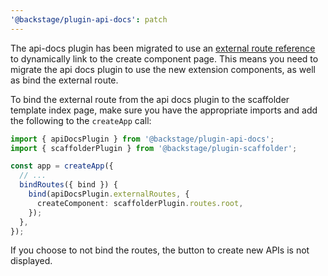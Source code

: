 ```yaml
---
'@backstage/plugin-api-docs': patch
---
```


The api-docs plugin has been migrated to use an [external route reference](https://backstage.io/docs/plugins/composability#binding-external-routes-in-the-app) to dynamically link to the create component page. This means you need to migrate the api docs plugin to use the new extension components, as well as bind the external route.

To bind the external route from the api docs plugin to the scaffolder template index page, make sure you have the appropriate imports and add the following to the `createApp` call:

```ts
import { apiDocsPlugin } from '@backstage/plugin-api-docs';
import { scaffolderPlugin } from '@backstage/plugin-scaffolder';

const app = createApp({
  // ...
  bindRoutes({ bind }) {
    bind(apiDocsPlugin.externalRoutes, {
      createComponent: scaffolderPlugin.routes.root,
    });
  },
});
```

If you choose to not bind the routes, the button to create new APIs is not displayed.
